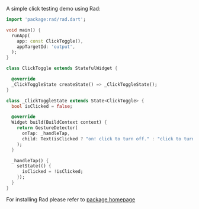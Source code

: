A simple click testing demo using Rad:
```dart
import 'package:rad/rad.dart';

void main() {
  runApp(
    app: const ClickToggle(),
    appTargetId: 'output',
  );
}

class ClickToggle extends StatefulWidget {

  @override
  _ClickToggleState createState() => _ClickToggleState();
}

class _ClickToggleState extends State<ClickToggle> {
  bool isClicked = false;

  @override
  Widget build(BuildContext context) {
    return GestureDetector(
      onTap: _handleTap,
      child: Text(isClicked ? "on! click to turn off." : "click to turn on."),
    );
  }

  _handleTap() {
    setState(() {
      isClicked = !isClicked;
    });
  }
}
```

For installing Rad please refer to [package homepage](https://pub.dev/packages/rad)